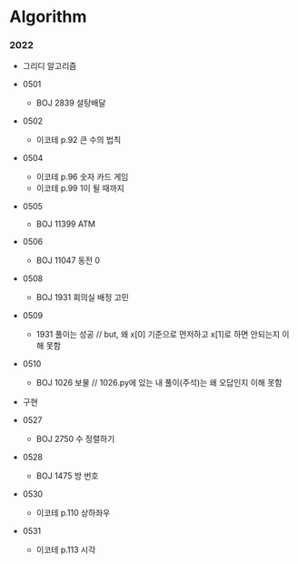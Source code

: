 # Algorithm

### 2022
- 그리디 알고리즘
- 0501
  - BOJ 2839 설탕배달
- 0502
  - 이코테 p.92 큰 수의 법칙
- 0504
  - 이코테 p.96 숫자 카드 게임
  - 이코테 p.99 1이 될 때까지
- 0505
  - BOJ 11399 ATM
- 0506
  - BOJ 11047 동전 0
- 0508
  - BOJ 1931 회의실 배정 고민
- 0509
  - 1931 풀이는 성공 // but, 왜 x[0] 기준으로 먼저하고 x[1]로 하면 안되는지 이해 못함
- 0510
  - BOJ 1026 보물 // 1026.py에 있는 내 풀이(주석)는 왜 오답인지 이해 못함

- 구현
- 0527
  - BOJ 2750 수 정렬하기
- 0528
  - BOJ 1475 방 번호
- 0530
  - 이코테 p.110 상하좌우
- 0531
  - 이코테 p.113 시각
